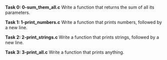 **Task 0: 0-sum_them_all.c**
Write a function that returns the sum of all its parameters.

**Task 1: 1-print_numbers.c**
Write a function that prints numbers, followed by a new line.

**Task 2: 2-print_strings.c**
Write a function that prints strings, followed by a new line.

**Task 3: 3-print_all.c**
Write a function that prints anything.
